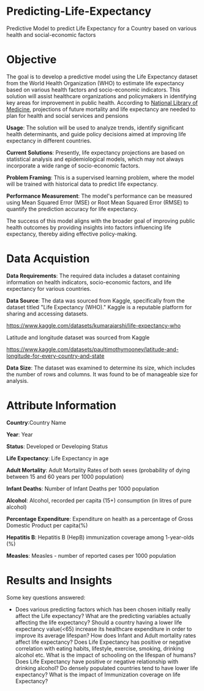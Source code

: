 # Predicting-Life-Expectancy
Predictive Model to predict Life Expectancy for a Country based on various health and social-economic factors

# Objective
The goal is to develop a predictive model using the Life Expectancy dataset from the World Health Organization (WHO) to estimate life expectancy based on various health factors and socio-economic indicators. This solution will assist healthcare organizations and policymakers in identifying key areas for improvement in public health. According to [National Library of Medicine](https://www.ncbi.nlm.nih.gov/pmc/articles/PMC5387671/#:~:text=3-,Projections%20of%20future%20mortality%20and%20life%20expectancy%20are%20needed%20to,comparison%20of%20a%20few%20models.), projections of future mortality and life expectancy are needed to plan for health and social services and pensions

**Usage**: The solution will be used to analyze trends, identify significant health determinants, and guide policy decisions aimed at improving life expectancy in different countries.

**Current Solutions**: Presently, life expectancy projections are based on statistical analysis and epidemiological models, which may not always incorporate a wide range of socio-economic factors.

**Problem Framing**: This is a supervised learning problem, where the model will be trained with historical data to predict life expectancy. 

**Performance Measurement**: The model's performance can be measured using Mean Squared Error (MSE) or Root Mean Squared Error (RMSE) to quantify the prediction accuracy for life expectancy.

The success of this model aligns with the broader goal of improving public health outcomes by providing insights into factors influencing life expectancy, thereby aiding effective policy-making.

# Data Acquistion
**Data Requirements**: The required data includes a dataset containing information on health indicators, socio-economic factors, and life expectancy for various countries.

**Data Source**: The data was sourced from Kaggle, specifically from the dataset titled "Life Expectancy (WHO)." Kaggle is a reputable platform for sharing and accessing datasets.

https://www.kaggle.com/datasets/kumarajarshi/life-expectancy-who

Latitude and longitude dataset was sourced from Kaggle

https://www.kaggle.com/datasets/paultimothymooney/latitude-and-longitude-for-every-country-and-state

**Data Size**: The dataset was examined to determine its size, which includes the number of rows and columns. It was found to be of manageable size for analysis.

# Attribute Information
**Country**:Country Name

**Year**: Year

**Status**: Developed or Developing Status

**Life Expectancy**: Life Expectancy in age

**Adult Mortality**: Adult Mortality Rates of both sexes (probability of dying between 15 and 60 years per 1000 population)

**Infant Deaths**: Number of Infant Deaths per 1000 population

**Alcohol**: Alcohol, recorded per capita (15+) consumption (in litres of pure alcohol)

**Percentage Expenditure**: Expenditure on health as a percentage of Gross Domestic Product per capita(%)

**Hepatitis B**: Hepatitis B (HepB) immunization coverage among 1-year-olds (%)

**Measles**: Measles - number of reported cases per 1000 population

# Results and Insights
Some key questions answered:

* Does various predicting factors which has been chosen initially really affect the Life expectancy? What are the predicting variables actually affecting the life expectancy?
Should a country having a lower life expectancy value(<65) increase its healthcare expenditure in order to improve its average lifespan?
How does Infant and Adult mortality rates affect life expectancy?
Does Life Expectancy has positive or negative correlation with eating habits, lifestyle, exercise, smoking, drinking alcohol etc.
What is the impact of schooling on the lifespan of humans?
Does Life Expectancy have positive or negative relationship with drinking alcohol?
Do densely populated countries tend to have lower life expectancy?
What is the impact of Immunization coverage on life Expectancy?
